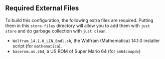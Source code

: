 ## Required External Files

To build this configuration, the following extra files are required. Putting them in this `store-files` directory will allow you to add them with `just store` and do garbage collection with `just clean`.
- `Wolfram_14.1.0_LIN_Bndl.sh`, the Wolfram (Mathematica) 14.1.0 installer script (for `mathematica`).
- `baserom.us.z64`, a US ROM of Super Mario 64 (for `sm64coopdx`)
